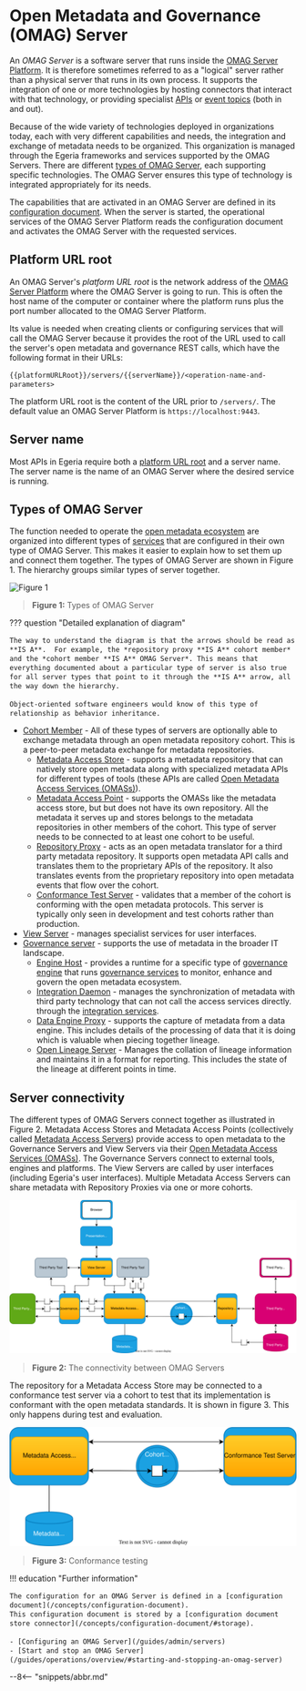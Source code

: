 <!-- SPDX-License-Identifier: CC-BY-4.0 -->
<!-- Copyright Contributors to the Egeria project. -->

# Open Metadata and Governance (OMAG) Server

An *OMAG Server* is a software server that runs inside the [OMAG Server Platform](/concepts/omag-server-platform). It is therefore sometimes referred to as a "logical" server rather than a physical server that runs in its own process. It supports the integration of one or more technologies by hosting connectors that interact with that technology, or providing specialist [APIs](/basic-concepts/#application-programming-interface-apis) or [event topics](/basic-concepts/#topic) (both in and out).

Because of the wide variety of technologies deployed in organizations today, each with very different capabilities and needs, the integration and exchange of metadata needs to be organized. This organization is managed through the Egeria frameworks and services supported by the OMAG Servers. There are different [types of OMAG Server](#types-of-omag-server), each supporting specific technologies. The OMAG Server ensures this type of technology is integrated appropriately for its needs.

The capabilities that are activated in an OMAG Server are defined in its [configuration document](/concepts/configuration-document). When the server is started, the operational services of the OMAG Server Platform reads the configuration document and activates the OMAG Server with the requested services.

## Platform URL root

An OMAG Server's *platform URL root* is the network address of the [OMAG Server Platform](/concepts/omag-server-platform) where the OMAG Server is going to run. This is often the host name of the computer or container where the platform runs plus the port number allocated to the OMAG Server Platform.

Its value is needed when creating clients or configuring services that will call the OMAG Server because it provides the root of the URL used to call the server's open metadata and governance REST calls, which have the following format in their URLs:

```text
{{platformURLRoot}}/servers/{{serverName}}/<operation-name-and-parameters>
```

The platform URL root is the content of the URL prior to `/servers/`. The default value an OMAG Server Platform is `https://localhost:9443`.

## Server name

Most APIs in Egeria require both a [platform URL root](#platform-url-root) and a server name. The server name is the name of an OMAG Server where the desired service is running.

## Types of OMAG Server

The function needed to operate the [open metadata ecosystem](/concepts/open-metadata-ecosystem) are organized into different types of [services](/services) that are configured in their own type of OMAG Server.  This makes it easier to explain how to set them up and connect them together.
The types of OMAG Server are shown in Figure 1. The hierarchy groups similar types of server together.

![Figure 1](types-of-omag-servers.svg)
> **Figure 1:** Types of OMAG Server

??? question "Detailed explanation of diagram"

    The way to understand the diagram is that the arrows should be read as **IS A**.  For example, the *repository proxy **IS A** cohort member* and the *cohort member **IS A** OMAG Server*. This means that everything documented about a particular type of server is also true for all server types that point to it through the **IS A** arrow, all the way down the hierarchy.

    Object-oriented software engineers would know of this type of relationship as behavior inheritance.

- [Cohort Member](cohort-member) - All of these types of servers are optionally able to exchange metadata through an open metadata repository cohort.  This is a peer-to-peer metadata exchange for metadata repositories.
    - [Metadata Access Store](/concepts/metadata-access-store) - supports a metadata repository that can natively store open metadata along with specialized metadata APIs for different types of tools (these APIs are called [Open Metadata Access Services (OMASs)](/services/omas)).
    - [Metadata Access Point](/concepts/metadata-access-point) - supports the OMASs like the metadata access store, but but does not have its own repository. All the metadata it serves up and stores belongs to the metadata repositories in other members of the cohort.  This type of server needs to be connected to at least one cohort to be useful.
    - [Repository Proxy](/concepts/repository-proxy) - acts as an open metadata translator for a third party metadata repository. It supports open metadata API calls and translates them to the proprietary APIs of the repository. It also translates events from the proprietary repository into open metadata events that flow over the cohort.
    - [Conformance Test Server](/concepts/conformance-test-server) - validates that a member of the cohort is conforming with the open metadata protocols. This server is typically only seen in development and test cohorts rather than production.
- [View Server](/concepts/view-server) - manages specialist services for user interfaces.
- [Governance server](/concepts/governance-server) - supports the use of metadata in the broader IT landscape.
    - [Engine Host](/concepts/engine-host) - provides a runtime for a specific type of [governance engine](/concepts/governance-engine) that runs [governance services](/concepts/governance-service) to monitor, enhance and govern the open metadata ecosystem.
    - [Integration Daemon](/concepts/integration-daemon) - manages the synchronization of metadata with third party technology that can not call the access services directly.   through the [integration services](/services/omis).
    - [Data Engine Proxy](/concepts/data-engine-proxy) - supports the capture of metadata from a data engine. This includes details of the processing of data that it is doing which is valuable when piecing together lineage.
    - [Open Lineage Server](/concepts/open-lineage-server) - Manages the collation of lineage information and maintains it in a format for reporting. This includes the state of the lineage at different points in time.

## Server connectivity

The different types of OMAG Servers connect together as illustrated in Figure 2.  Metadata Access Stores and Metadata Access Points (collectively called [Metadata Access Servers](/concepts/metadata-access-server)) provide access to open metadata to the Governance Servers and View Servers via their [Open Metadata Access Services (OMASs)](/services/omas).
The Governance Servers connect to external tools, engines and platforms.  The View Servers are called by user interfaces (including Egeria's user interfaces).
Multiple Metadata Access Servers can share metadata with Repository Proxies via one or more cohorts.   



![Figure 2](omag-server-ecosystem.svg)
> **Figure 2:** The connectivity between OMAG Servers

The repository for a Metadata Access Store may be connected to a conformance test server via a cohort to test that its implementation is conformant with the open metadata standards.  It is shown in figure 3.  This only happens during test and evaluation.

![Figure 3](omag-server-ecosystem-cts.svg)
> **Figure 3:** Conformance testing



!!! education "Further information"

    The configuration for an OMAG Server is defined in a [configuration document](/concepts/configuration-document).
    This configuration document is stored by a [configuration document store connector](/concepts/configuration-document/#storage).

    - [Configuring an OMAG Server](/guides/admin/servers)
    - [Start and stop an OMAG Server](/guides/operations/overview/#starting-and-stopping-an-omag-server)

--8<-- "snippets/abbr.md"
